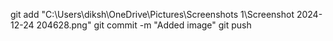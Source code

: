 git add "C:\Users\diksh\OneDrive\Pictures\Screenshots 1\Screenshot 2024-12-24 204628.png"
git commit -m "Added image"
git push
